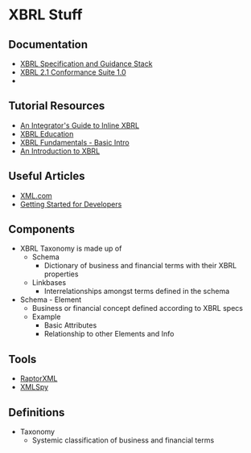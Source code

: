 # XBRL Stuff

## Documentation
* [XBRL Specification and Guidance Stack](http://www.xbrl.org/technical/SGS-PWD-2005-05-17.htm)
* [XBRL 2.1 Conformance Suite 1.0](http://www.xbrl.org/2005/XBRL-CONF-CR1-2005-04-25.htm)
* 

## Tutorial Resources
* [An Integrator's Guide to Inline XBRL](https://www.xbrl.org/inlinexbrlextractortutorial/index.html)
* [XBRL Education](http://www.xbrleducation.com/edu/intro.htm)
* [XBRL Fundamentals - Basic Intro](http://www.slideshare.net/irisbusiness/xbrl-fundamentals?next_slideshow=1)
* [An Introduction to XBRL](https://www.xbrl.org/the-standard/what/an-introduction-to-xbrl/)

## Useful Articles
* [XML.com](http://www.xml.com/pub/a/2004/03/10/xbrl.html)
* [Getting Started for Developers](https://www.xbrl.org/the-standard/how/getting-started-for-developers/)

## Components
* XBRL Taxonomy is made up of
  * Schema
    * Dictionary of business and financial terms with their XBRL properties
  * Linkbases
    * Interrelationships amongst terms defined in the schema
* Schema - Element
  * Business or financial concept defined according to XBRL specs
  * Example
    * Basic Attributes
    * Relationship to other Elements and Info

## Tools
* [RaptorXML](http://www.altova.com/raptorxml.html)
* [XMLSpy](http://www.altova.com/xmlspy.html)


## Definitions
* Taxonomy
  * Systemic classification of business and financial terms
 
  

